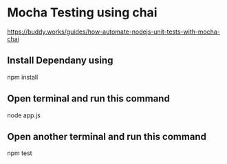 # Mocha Testing using chai

  https://buddy.works/guides/how-automate-nodejs-unit-tests-with-mocha-chai

## Install Dependany using

npm install

## Open terminal and run this command

node app.js

## Open another terminal and run this command

npm test
